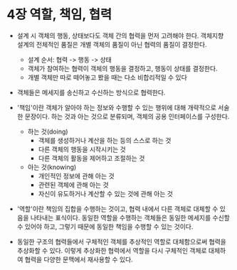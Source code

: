 # 4장 역할, 책임, 협력
+ 설계 시 객체의 행동, 상태보다도 객체 간의 협력을 먼저 고려해야 한다. 객체지향 설계의 전체적인 품질은 개별 객체의 품질이 아닌 협력의 품질이 결정한다.
    + 설계 순서: 협력 -> 행동 -> 상태
    + 객체가 참여하는 협력이 객체의 행동을 결정하고, 행동이 상태를 결정한다.
    + 개별 객체만 따로 떼어놓고 봤을 때는 다소 비합리적일 수 있다   
     
+ 객체들은 메세지를 송신하고 수신하는 방식으로 협력한다.   
  
+ '책임'이란 객체가 알아야 하는 정보와 수행할 수 있는 행위에 대해 개략적으로 서술한 문장이다. 하는 것과 아는 것으로 분류되며, 객체의 공용 인터페이스를 구성한다.
    + 하는 것(doing)
      - 객체를 생성하거나 계산을 하는 등의 스스로 하는 것
      - 다른 객체의 행동을 시작시키는 것
      - 다른 객체의 활동을 제어하고 조절하는 것
    + 아는 것(knowing)
      - 개인적인 정보에 관해 아는 것
      - 관련된 객체에 관해 아는 것
      - 자신이 유도하거나 계산할 수 있는 것에 관해 아는 것   
        
+ '역할'이란 책임의 집합을 수행하는 것이고, 협력 내에서 다른 객체로 대체할 수 있음을 나타내는 표식이다. 동일한 역할을 수행하는 객체들은 동일한 메세지를 수신할 수 있어야 하고, 그렇기 때문에 동일한 책임을 수행할 수 있는 것이다.
+ 동일한 구조의 협력들에서 구체적인 객체를 추상적인 역할로 대체함으로써 협력을 추상화할 수 있다. 이렇게 추상화한 협력에서 역할을 다시 구체적인 객체로 대체하여 협력을 다양한 문맥에서 재사용할 수 있다.
